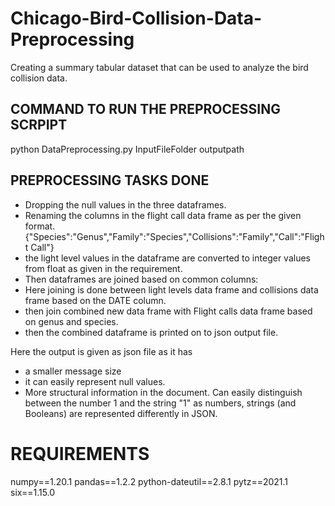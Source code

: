 # Chicago-Bird-Collision-Data-Preprocessing
Creating a summary tabular dataset that can be used to analyze the bird collision data.


## COMMAND TO RUN THE PREPROCESSING SCRPIPT
python DataPreprocessing.py InputFileFolder outputpath


## PREPROCESSING TASKS DONE 
* Dropping the null values in the three dataframes. 
* Renaming the columns in the flight call data frame as per the given format.
 {"Species":"Genus","Family":"Species","Collisions":"Family","Call":"Flight Call"}
* the light level values in the dataframe are converted to integer values from float as given in the requirement.
* Then dataframes are joined based on common columns:
* Here joining is done between light levels data frame and collisions data frame based on the DATE column.
* then join combined new data frame with Flight calls data frame based on genus and species.
* then the combined dataframe is printed on to json output file.

Here the output is given as json file as it has 
* a smaller message size
* it can easily represent null values.
* More structural information in the document. Can easily distinguish between the number 1 and the string "1" as numbers, strings (and Booleans) are represented differently in JSON.


# REQUIREMENTS
numpy==1.20.1
pandas==1.2.2
python-dateutil==2.8.1
pytz==2021.1
six==1.15.0

